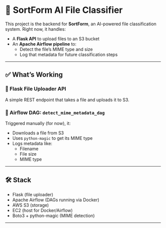 # 📁 SortForm AI File Classifier

This project is the backend for **SortForm**, an AI-powered file classification system. Right now, it handles:

- A **Flask API** to upload files to an S3 bucket
- An **Apache Airflow pipeline** to:
  - Detect the file’s MIME type and size
  - Log that metadata for future classification steps

---

## ✅ What’s Working

### 🧪 Flask File Uploader API  
A simple REST endpoint that takes a file and uploads it to S3.

### 🔁 Airflow DAG: `detect_mime_metadata_dag`  
Triggered manually (for now), it:
- Downloads a file from S3
- Uses `python-magic` to get its MIME type
- Logs metadata like:
  - Filename  
  - File size  
  - MIME type  

---

## 🛠️ Stack

- Flask (file uploader)
- Apache Airflow (DAGs running via Docker)
- AWS S3 (storage)
- EC2 (host for Docker/Airflow)
- Boto3 + python-magic (MIME detection)

---

